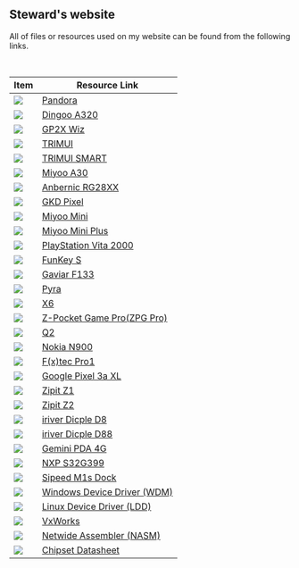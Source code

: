 ## Steward's website
All of files or resources used on my website can be found from the following links.  

&nbsp;

| **Item** | **Resource Link** |
| --- | --- |
| ![](img/photos/pandora.jpg)         | [Pandora](https://github.com/steward-fu/website/releases/tag/pandora)                    |
| ![](img/photos/a320.jpg)            | [Dingoo A320](https://github.com/steward-fu/website/releases/tag/a320)                   |
| ![](img/photos/wiz.jpg)             | [GP2X Wiz](https://github.com/steward-fu/website/releases/tag/wiz)                       |
| ![](img/photos/trimui.jpg)          | [TRIMUI](https://github.com/steward-fu/website/releases/tag/trimui)                      |
| ![](img/photos/trimui-smart.jpg)    | [TRIMUI SMART](https://github.com/steward-fu/website/releases/tag/trimui-smart)          |
| ![](img/photos/miyoo-a30.jpg)       | [Miyoo A30](https://github.com/steward-fu/website/releases/tag/miyoo-a30)                |
| ![](img/photos/rg28xx.jpg)          | [Anbernic RG28XX](https://github.com/steward-fu/website/releases/tag/rg28xx)             |
| ![](img/photos/gkd-pixel.jpg)       | [GKD Pixel](https://github.com/steward-fu/website/releases/tag/gkd-pixel)                |
| ![](img/photos/miyoo-mini.jpg)      | [Miyoo Mini](https://github.com/steward-fu/website/releases/tag/miyoo-mini)              |
| ![](img/photos/miyoo-mini-plus.jpg) | [Miyoo Mini Plus](https://github.com/steward-fu/website/releases/tag/miyoo-mini-plus)    |
| ![](img/photos/psv2000.jpg)         | [PlayStation Vita 2000](https://github.com/steward-fu/website/releases/tag/psv2000)      |
| ![](img/photos/funkeys.jpg)         | [FunKey S](https://github.com/steward-fu/website/releases/tag/funkey-s)                  |
| ![](img/photos/gaviar.jpg)          | [Gaviar F133](https://github.com/steward-fu/website/releases/tag/gaviar)                 |
| ![](img/photos/pyra.jpg)            | [Pyra](https://github.com/steward-fu/website/releases/tag/pyra)                          |
| ![](img/photos/x6-1.jpg)            | [X6](https://github.com/steward-fu/website/releases/tag/x6)                              |
| ![](img/photos/zpg-pro.jpg)         | [Z-Pocket Game Pro(ZPG Pro)](https://github.com/steward-fu/website/releases/tag/zpg-pro) |
| ![](img/photos/q2.jpg)              | [Q2](https://github.com/steward-fu/website/releases/tag/q2)                              |
| ![](img/photos/n900.jpg)            | [Nokia N900](https://github.com/steward-fu/website/releases/tag/n900)                    |
| ![](img/photos/pro1.jpg)            | [F(x)tec Pro1](https://github.com/steward-fu/website/releases/tag/pro1)                  |
| ![](img/photos/pixel3axl.jpg)       | [Google Pixel 3a XL](https://github.com/steward-fu/website/releases/tag/pixel-3a-xl)     |
| ![](img/photos/zipit1.jpg)          | [Zipit Z1](https://github.com/steward-fu/website/releases/tag/zipit-z1)                  |
| ![](img/photos/zipit2.jpg)          | [Zipit Z2](https://github.com/steward-fu/website/releases/tag/zipit-z2)                  |
| ![](img/photos/d8.jpg)              | [iriver Dicple D8](https://github.com/steward-fu/website/releases/tag/iriver-d8)         |
| ![](img/photos/d88.jpg)             | [iriver Dicple D88](https://github.com/steward-fu/website/releases/tag/iriver-d88)       |
| ![](img/photos/gemini-pda.jpg)      | [Gemini PDA 4G](https://github.com/steward-fu/website/releases/tag/gemini-pda)           |
| ![](img/photos/s32g399.jpg)         | [NXP S32G399](https://github.com/steward-fu/website/releases/tag/s32g399)                |
| ![](img/photos/m1s-dock.jpg)        | [Sipeed M1s Dock](https://github.com/steward-fu/website/releases/tag/m1s-dock)           |
| ![](img/photos/wdm.jpg)             | [Windows Device Driver (WDM)](https://github.com/steward-fu/website/releases/tag/wdm)    |
| ![](img/photos/ldd.jpg)             | [Linux Device Driver (LDD)](https://github.com/steward-fu/website/releases/tag/ldd)      |
| ![](img/photos/vxworks.jpg)         | [VxWorks](https://github.com/steward-fu/website/releases/tag/vxworks)                    |
| ![](img/photos/nasm.jpg)            | [Netwide Assembler (NASM)](https://github.com/steward-fu/website/releases/tag/nasm)      |
| ![](img/photos/pdf.jpg)             | [Chipset Datasheet](https://github.com/steward-fu/website/releases/tag/datasheet)        |
